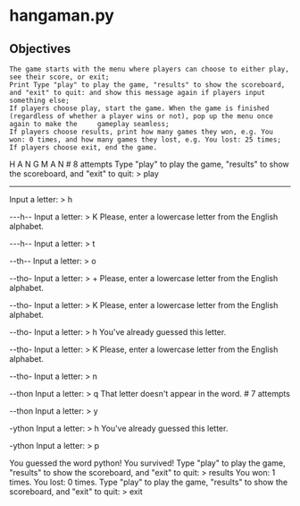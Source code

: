 # hangaman.py

## Objectives

    The game starts with the menu where players can choose to either play, see their score, or exit;
    Print Type "play" to play the game, "results" to show the scoreboard, and "exit" to quit: and show this message again if players input something else;
    If players choose play, start the game. When the game is finished (regardless of whether a player wins or not), pop up the menu once again to make the     gameplay seamless;
    If players choose results, print how many games they won, e.g. You won: 0 times, and how many games they lost, e.g. You lost: 25 times;
    If players choose exit, end the game.

H A N G M A N  # 8 attempts
Type "play" to play the game, "results" to show the scoreboard, and "exit" to quit: > play

------
Input a letter: > h

---h--
Input a letter: > K
Please, enter a lowercase letter from the English alphabet.

---h--
Input a letter: > t

--th--
Input a letter: > o

--tho-
Input a letter: > +
Please, enter a lowercase letter from the English alphabet.

--tho-
Input a letter: > K
Please, enter a lowercase letter from the English alphabet.

--tho-
Input a letter: > h
You've already guessed this letter.

--tho-
Input a letter: > K
Please, enter a lowercase letter from the English alphabet.

--tho-
Input a letter: > n

--thon
Input a letter: > q
That letter doesn't appear in the word.  # 7 attempts

--thon
Input a letter: > y

-ython
Input a letter: > h
You've already guessed this letter.

-ython
Input a letter: > p

You guessed the word python!
You survived!
Type "play" to play the game, "results" to show the scoreboard, and "exit" to quit: > results
You won: 1 times.
You lost: 0 times.
Type "play" to play the game, "results" to show the scoreboard, and "exit" to quit: > exit
